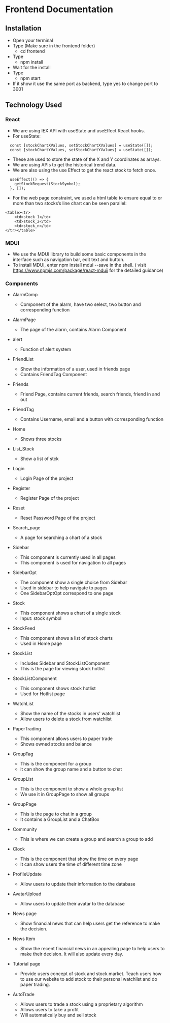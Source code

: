 # Frontend Documentation

## Installation

-   Open your terminal
-   Type (Make sure in the frontend folder)
    -   cd frontend
-   Type
    -   npm install
-   Wait for the install
-   Type
    -   npm start
-   If it show it use the same port as backend, type yes to change port to 3001

## Technology Used

### React

-   We are using IEX API with useState and useEffect React hooks.
-   For useState:

```
  const [stockChartXValues, setStockChartXValues] = useState([]);
  const [stockChartYValues, setStockChartYValues] = useState([]);
```

-   These are used to store the state of the X and Y coordinates as arrays.
-   We are using APIs to get the historical trend data.
-   We are also using the use Effect to get the react stock to fetch once.

```
  useEffect(() => {
    getStockRequest(StockSymbol);
  }, []);
```

-   For the web page constraint, we used a html table to ensure equal to or more than two stocks’s line chart can be seen parallel:

```
<table><tr>
	<td>stock_1</td>
	<td>stock_2</td>
	<td>stock_n</td>
</tr></table>
```

### MDUI

-   We use the MDUI library to build some basic components in the interface such as navigation bar, edit text and button.
-   To install MDUI, enter npm install mdui --save in the shell. ( visit https://www.npmjs.com/package/react-mduii for the detailed guidance)

### Components

-   AlarmComp

    -   Component of the alarm, have two select, two button and corresponding function

-   AlarmPage

    -   The page of the alarm, contains Alarm Component

-   alert

    -   Function of alert system

-   FriendList

    -   Show the information of a user, used in friends page
    -   Contains FriendTag Component

-   Friends

    -   Friend Page, contains current friends, search friends, friend in and out

-   FriendTag

    -   Contains Username, email and a button with corresponding function

-   Home

    -   Shows three stocks

-   List_Stock

    -   Show a list of stck

-   Login

    -   Login Page of the project

-   Register

    -   Register Page of the project

-   Reset

    -   Reset Password Page of the project

-   Search_page

    -   A page for searching a chart of a stock

-   Sidebar

    -   This component is currently used in all pages
    -   This component is used for navigation to all pages

-   SidebarOpt

    -   The component show a single choice from Sidebar
    -   Used in sidebar to help navigate to pages
    -   One SidebarOptOpt correspond to one page

-   Stock

    -   This component shows a chart of a single stock
    -   Input: stock symbol

-   StockFeed

    -   This component shows a list of stock charts
    -   Used in Home page

-   StockList

    -   Includes Sidebar and StockListComponent
    -   This is the page for viewing stock hotlist

-   StockListComponent

    -   This component shows stock hotlist
    -   Used for Hotlist page

-   WatchList

    -   Show the name of the stocks in users' watchlist
    -   Allow users to delete a stock from watchlist

-   PaperTrading

    -   This component allows users to paper trade
    -   Shows owned stocks and balance

-   GroupTag

    -   This is the component for a group
    -   it can show the group name and a button to chat

-   GroupList

    -   This is the component to show a whole group list
    -   We use it in GroupPage to show all groups

-   GroupPage

    -   This is the page to chat in a group
    -   It contains a GroupList and a ChatBox

-   Community

    -   This is where we can create a group and search a group to add

-   Clock

    -   This is the component that show the time on every page
    -   It can show users the time of different time zone


-   ProfileUpdate

    -   Allow users to update their information to the database

-   AvatarUpload

    -   Allow users to update their avatar to the database

-   News page

    -   Show financial news that can help users get the reference to make the decision.

-   News Item

    -   Show the recent financial news in an appealing page to help users to make their decision. It will also update every day. 

-   Tutorial page

    -   Provide users concept of stock and stock market. Teach users how to use our website to add stock to their personal watchlist and do paper trading.

-   AutoTrade

    -   Allows users to trade a stock using a proprietary algorithm
    -   Allows users to take a profit 
    -   Will automatically buy and sell stock
